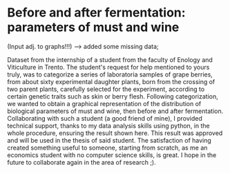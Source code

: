 #  Before and after fermentation: parameters of must and wine

(Input adj. to graphs!!!) --> added some missing data; 

Dataset from the internship of a student from the faculty of Enology and Viticulture in Trento. The student's request for help mentioned to yours truly, 
was to categorize a series of laboratoria samples of grape berries, from about sixty experimental daughter plants, born from the crossing of two parent plants,
carefully selected for the experiment, according to certain genetic traits such as skin or berry flesh. 
Following categorization, we wanted to obtain a graphical representation of the distribution of biological parameters of must and wine, then before 
and after fermentation. Collaborating with such a student (a good friend of mine), I provided technical support, thanks to my data analysis skills using python, in the whole procedure, ensuring the result shown here. This result was approved and will be used in the thesis of said student. The satisfaction of having created something useful 
to someone, starting from scratch, as me an economics student with no computer science skills, is great. I hope in the future to collaborate again in the area of research ;). 
